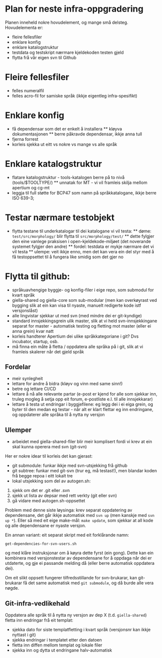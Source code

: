 # Plan for neste infra-oppgradering

Planen inneheld nokre hovudelement, og mange små delsteg. Hovudelementa er:

- fleire fellesfiler
- enklare konfig
- enklare katalogstruktur
- testdata og testskript nærmare kjeldekoden testen gjeld
- flytta frå vår eigen svn til Github

# Fleire fellesfiler

- felles numeralfil
- felles acro-fil for samiske språk (ikkje eigentleg infra-spesifikt)

# Enklare konfig

- få dependensar som det er enkelt å installera
  ** kløyva dokumentasjonen
  ** berre påkravde dependensar, ikkje anna tull
- fjerna forrest
- korleis sjekka ut eitt vs nokre vs mange vs alle språk

# Enklare katalogstruktur

- flatare katalogstruktur - tools-katalogen berre på to nivå (tools/$TOOLTYPE/)
  \*\* unnatak for MT - vi vil framleis skilja mellom apertium og cg-mt
- leggja til full støtte for BCP47 som namn på språkkatalogane, ikkje berre ISO
  639-3;

# Testar nærmare testobjekt

- flytta testane til underkatalogar til dei katalogane vi vil testa:
  ** døme: `test/src/morphology/` blir flytta til `src/morphology/test/`
  ** dette fylgjer den eine vanlege praksisen i open-kjeldekode-miljøet (det
  noverande systemet fylgjer den andre)
  ** fordel: testdata er mykje nærmare det vi vil testa
  ** ulempe: veit ikkje enno, men det kan vera ein del styr med å få testoppsettet
  til å fungera like smidig som det gjer no

# Flytta til github:

- språkuavhengige byggje- og konfig-filer i eige repo, som submodul for kvart
  språk
- giella-shared og giella-core som sub-modular (men kan overkøyrast ved bygging
  slik at ein kan visa til nyaste, manuelt redigerte kode istf versjonslåst)
- alle lingvistar sjekkar ut med svn (med mindre dei er git-kyndige)
- standard innsjekkingsgrein ulik master, slik at vi held svn-innsjekkingane
  separat for master - automatisk testing og fletting mot master (eller ei anna
  grein) kvar natt
- korleis handterer Apertium dei ulike språkkategoriane i git? Dvs incubator,
  startup, osb.
- må finna ein måte å fletta / oppdatera alle språka på i git, slik at vi
  framleis skalerer når det gjeld språk

## Fordelar

- meir synlegheit
- lettare for andre å bidra (kløyv og vinn med same sinn!)
- betre og lettare CI/CD
- lettare å nå alle relevante partar (e-post er kjend for alle som sjekkar inn,
  truleg mogleg å setja opp eit forum, e-postliste e.l. til alle innsjekkarar)
- lettare å testa ut endringar i byggjefilene: eg legg dei i ei eiga grein, og
  byter til den medan eg testar - når alt er klart flettar eg inn endringane, og
  oppdaterer alle språka til å nytta ny versjon

## Ulemper

- arbeidet med giella-shared-filer blir meir komplisert fordi vi krev at ein skal kunna operera med svn (git-svn)

Her er nokre idear til korleis det kan gjerast:

- git submodule: funkar ikkje med svn-utsjekking frå github
- git subtree: funkar med git-svn (trur eg, må testast!), men blandar koden frå begge repoa i eitt lokalt tre
- lokal utsjekking som del av autogen.sh:

1. sjekk om det er .git eller .svn
1. sjekk ut lista av depsar med rett verkty (git eller svn)
1. gå vidare med autogen.sh-oppsettet

Problem med denne siste løysinga: krev separat oppdatering av dependensane, det
går ikkje automatisk med `svn up` (men kanskje med `svn up *`). Eller så med
eit eige make-mål: `make update`, som sjekkar at all kode og alle dependensane
er nyaste versjon.

Ein annan variant: eit separat skript med eit forklårande namn:

`get-dependencies-for-svn-users.sh`

og med klåre instruksjonar om å køyra dette fyrst (ein gong). Dette kan ein
kombinera med versjonstestar av dependensane for å oppdaga når dei er utdaterte,
og gje ei passande melding då (eller berre automatisk oppdatera dei).

Om eit slikt oppsett fungerer tilfredsstillande for svn-brukarar, kan
git-brukarar få det same automatisk med `git submodule`, og då burde alle vera
nøgde.

## Git-infra-vedlikehald

Oppdatera alle språk til å nytta ny versjon av dep X (t.d. `giella-shared`)
fletta inn endringar frå eit templat:

- sjekka dato for siste templatfletting i kvart språk (versjonsnr kan ikkje
  nyttast i git)
- sjekka endringar i templatet etter den datoen
- fletta inn diffen mellom templat og lokale filer
- sjekka inn og dytta ut endringane halv-automatisk
